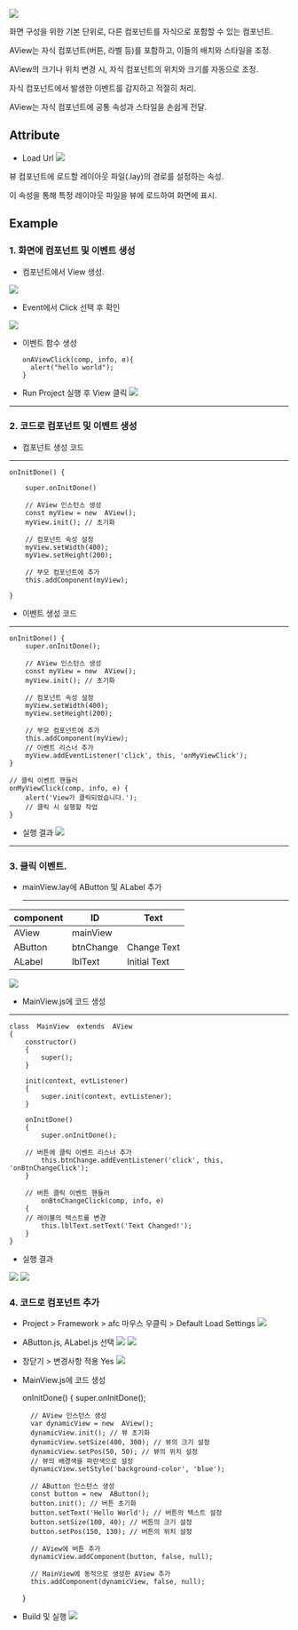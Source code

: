 ![](https://wikidocs.net/images/page/24827/%EC%8A%A4%ED%81%AC%EB%A6%B0%EC%83%B7_2025-01-23_111628.png)

화면 구성을 위한 기본 단위로, 다른 컴포넌트를 자식으로 포함할 수 있는 컴포넌트. 

AView는 자식 컴포넌트(버튼, 라벨 등)를 포함하고, 이들의 배치와 스타일을 조정.

AView의 크기나 위치 변경 시, 자식 컴포넌트의 위치와 크기를 자동으로 조정.

자식 컴포넌트에서 발생한 이벤트를 감지하고 적절히 처리.

 AView는 자식 컴포넌트에 공통 속성과 스타일을 손쉽게 전달.
 
## Attribute
* Load Url
![](https://wikidocs.net/images/page/24827/%EC%8A%A4%ED%81%AC%EB%A6%B0%EC%83%B7_2025-01-23_135819.png)

뷰 컴포넌트에 로드할 레이아웃 파일(.lay)의 경로를 설정하는 속성. 

이 속성을 통해 특정 레이아웃 파일을 뷰에 로드하여 화면에 표시. 


## Example
### 1. 화면에 컴포넌트 및 이벤트 생성
* 컴포넌트에서 View 생성.

![](https://wikidocs.net/images/page/24827/create_view.png)

* Event에서 Click 선택 후 확인

![](https://wikidocs.net/images/page/24827/view_event.png)


* 이벤트 함수 생성

      onAViewClick(comp, info, e){
    	alert("hello world");
      }

* Run Project 실행 후 View 클릭
![](https://wikidocs.net/images/page/24827/run_prj.png)

---

### 2. 코드로 컴포넌트 및 이벤트 생성
* 컴포넌트 생성 코드
***
    onInitDone() {
    
    	super.onInitDone()
    
    	// AView 인스턴스 생성
    	const myView = new  AView();
    	myView.init(); // 초기화
    
    	// 컴포넌트 속성 설정
    	myView.setWidth(400);
    	myView.setHeight(200);
    
    	// 부모 컴포넌트에 추가
    	this.addComponent(myView);
    
    }

* 이벤트 생성 코드
***
    onInitDone() {
    	super.onInitDone();
    
    	// AView 인스턴스 생성
    	const myView = new  AView();
    	myView.init(); // 초기화
    
    	// 컴포넌트 속성 설정
    	myView.setWidth(400);
    	myView.setHeight(200);
    
    	// 부모 컴포넌트에 추가
    	this.addComponent(myView);
    	// 이벤트 리스너 추가
    	myView.addEventListener('click', this, 'onMyViewClick');
    }
    
    // 클릭 이벤트 핸들러
    onMyViewClick(comp, info, e) {
    	alert('View가 클릭되었습니다.');
    	// 클릭 시 실행할 작업
    }

* 실행 결과
 ![](https://wikidocs.net/images/page/24827/%EC%8A%A4%ED%81%AC%EB%A6%B0%EC%83%B7_2025-02-18_131044.png)

---
    
###  3. 클릭 이벤트.
* mainView.lay에 AButton 및 ALabel 추가
   ***
   
| component | ID | Text  |
|--|--|--|
| AView | mainView |  |
| AButton | btnChange| Change Text |
| ALabel | lblText| Initial Text |

![](https://wikidocs.net/images/page/24827/%EC%8A%A4%ED%81%AC%EB%A6%B0%EC%83%B7_2025-01-23_170927.png)


* MainView.js에 코드 생성

***
	class  MainView  extends  AView
	{
		constructor()
		{
			super();
		}  

		init(context, evtListener)
		{
			super.init(context, evtListener);
		}

		onInitDone()
		{
			super.onInitDone();

		// 버튼에 클릭 이벤트 리스너 추가
			this.btnChange.addEventListener('click', this, 			'onBtnChangeClick');
		}

		// 버튼 클릭 이벤트 핸들러
			onBtnChangeClick(comp, info, e)
		{
		// 레이블의 텍스트를 변경
			this.lblText.setText('Text Changed!');
		}
	}

* 실행 결과

![](https://wikidocs.net/images/page/24827/%EC%8A%A4%ED%81%AC%EB%A6%B0%EC%83%B7_2025-01-23_164941.png)
![](https://wikidocs.net/images/page/24827/%EC%8A%A4%ED%81%AC%EB%A6%B0%EC%83%B7_2025-01-23_164926.png)
   
   
### 4. 코드로 컴포넌트 추가
* Project > Framework > afc 마우스 우클릭 > Default Load Settings 
![](https://wikidocs.net/images/page/24827/%EC%8A%A4%ED%81%AC%EB%A6%B0%EC%83%B7_2025-02-18_132513.png)

* AButton.js, ALabel.js 선택
![](https://wikidocs.net/images/page/24827/%EC%8A%A4%ED%81%AC%EB%A6%B0%EC%83%B7_2025-02-18_132854.png)
![](https://wikidocs.net/images/page/24827/%EC%8A%A4%ED%81%AC%EB%A6%B0%EC%83%B7_2025-02-18_132907.png)

* 창닫기 > 변경사항 적용 Yes
![](https://wikidocs.net/images/page/24827/%EC%8A%A4%ED%81%AC%EB%A6%B0%EC%83%B7_2025-02-18_132942.png)

* MainView.js에 코드 생성

    onInitDone() {
	    super.onInitDone();
	    
	    // AView 인스턴스 생성
	    var dynamicView = new  AView();
	    dynamicView.init(); // 뷰 초기화
	    dynamicView.setSize(400, 300); // 뷰의 크기 설정
	    dynamicView.setPos(50, 50); // 뷰의 위치 설정
	    // 뷰의 배경색을 파란색으로 설정
	    dynamicView.setStyle('background-color', 'blue');
	    
	    // AButton 인스턴스 생성
	    const button = new  AButton();
	    button.init(); // 버튼 초기화
	    button.setText('Hello World'); // 버튼의 텍스트 설정
	    button.setSize(100, 40); // 버튼의 크기 설정
	    button.setPos(150, 130); // 버튼의 위치 설정
	    
	    // AView에 버튼 추가
	    dynamicView.addComponent(button, false, null);
	    
	    // MainView에 동적으로 생성한 AView 추가
	    this.addComponent(dynamicView, false, null);
    } 

* Build 및 실행
![](https://wikidocs.net/images/page/24827/%EC%8A%A4%ED%81%AC%EB%A6%B0%EC%83%B7_2025-01-23_174659.png)